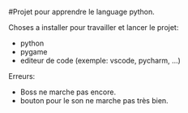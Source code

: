 #Projet pour apprendre le language python.

Choses a installer pour travailler et lancer le projet:
  - python
  - pygame
  - editeur de code (exemple: vscode, pycharm, ...)

Erreurs:
  - Boss ne marche pas encore.
  - bouton pour le son ne marche pas très bien.
